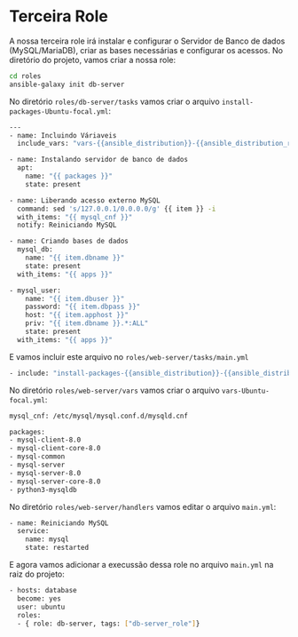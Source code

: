 # Terceira Role

A nossa terceira role irá instalar e configurar o Servidor de Banco de dados (MySQL/MariaDB), criar as bases necessárias e configurar os acessos.
No diretório do projeto, vamos criar a nossa role:

```bash
cd roles
ansible-galaxy init db-server
```

No diretório `roles/db-server/tasks` vamos criar o arquivo `install-packages-Ubuntu-focal.yml`:

```bash
---
- name: Incluindo Váriaveis
  include_vars: "vars-{{ansible_distribution}}-{{ansible_distribution_release}}.yml"

- name: Instalando servidor de banco de dados
  apt:
    name: "{{ packages }}"
    state: present

- name: Liberando acesso externo MySQL
  command: sed 's/127.0.0.1/0.0.0.0/g' {{ item }} -i
  with_items: "{{ mysql_cnf }}"
  notify: Reiniciando MySQL

- name: Criando bases de dados 
  mysql_db:
    name: "{{ item.dbname }}"
    state: present
  with_items: "{{ apps }}"

- mysql_user:
    name: "{{ item.dbuser }}"
    password: "{{ item.dbpass }}"
    host: "{{ item.apphost }}"
    priv: "{{ item.dbname }}.*:ALL"
    state: present
  with_items: "{{ apps }}"
```

E vamos incluir este arquivo no `roles/web-server/tasks/main.yml`

```bash
- include: "install-packages-{{ansible_distribution}}-{{ansible_distribution_release}}.yml"
```

No diretório `roles/web-server/vars` vamos criar o arquivo `vars-Ubuntu-focal.yml`:

```bash
mysql_cnf: /etc/mysql/mysql.conf.d/mysqld.cnf 

packages:
- mysql-client-8.0
- mysql-client-core-8.0
- mysql-common
- mysql-server
- mysql-server-8.0
- mysql-server-core-8.0 
- python3-mysqldb
```

No diretório `roles/web-server/handlers` vamos editar o arquivo `main.yml`:

```bash
- name: Reiniciando MySQL
  service:
    name: mysql
    state: restarted
```

E agora vamos adicionar a execussão dessa role no arquivo `main.yml` na raiz do projeto:

```bash
- hosts: database
  become: yes
  user: ubuntu
  roles:
  - { role: db-server, tags: ["db-server_role"]}
```
